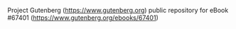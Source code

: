 Project Gutenberg (https://www.gutenberg.org) public repository for
eBook #67401 (https://www.gutenberg.org/ebooks/67401)
